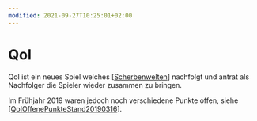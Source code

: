 ```yaml
---
modified: 2021-09-27T10:25:01+02:00
---
```


# QoI

QoI ist ein neues Spiel welches [[Scherbenwelten]] nachfolgt und antrat als Nachfolger die Spieler wieder zusammen zu bringen.

Im Frühjahr 2019 waren jedoch noch verschiedene Punkte offen, siehe [[QoIOffenePunkteStand20190316]].


[//begin]: # "Autogenerated link references for markdown compatibility"
[Scherbenwelten]: Scherbenwelten "Scherbenwelten"
[QoIOffenePunkteStand20190316]: QoIOffenePunkteStand20190316 "QoI Offene Punkte 16.03.2019"
[//end]: # "Autogenerated link references"